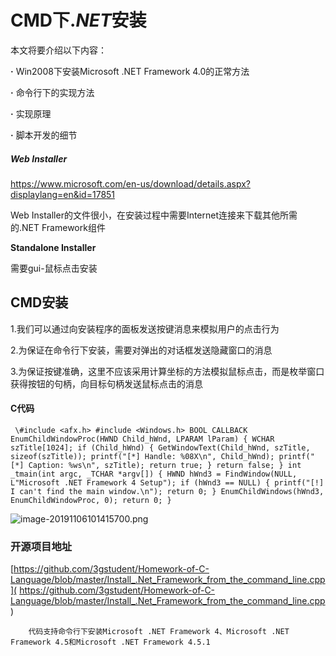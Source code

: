 # CMD下.*NET*安装

本文将要介绍以下内容：


**·** Win2008下安装Microsoft .NET Framework 4.0的正常方法

**·** 命令行下的实现方法

**·** 实现原理

**·** 脚本开发的细节

##### Web Installer

 https://www.microsoft.com/en-us/download/details.aspx?displaylang=en&id=17851 

 Web Installer的文件很小，在安装过程中需要Internet连接来下载其他所需的.NET Framework组件 

 **Standalone Installer** 

需要gui-鼠标点击安装

## CMD安装

1.我们可以通过向安装程序的面板发送按键消息来模拟用户的点击行为

2.为保证在命令行下安装，需要对弹出的对话框发送隐藏窗口的消息

3.为保证按键准确，这里不应该采用计算坐标的方法模拟鼠标点击，而是枚举窗口获得按钮的句柄，向目标句柄发送鼠标点击的消息

#### C代码

```
 \#include <afx.h> #include <Windows.h> BOOL CALLBACK EnumChildWindowProc(HWND Child_hWnd, LPARAM lParam) { WCHAR szTitle[1024]; if (Child_hWnd) { GetWindowText(Child_hWnd, szTitle, sizeof(szTitle)); printf("[*] Handle: %08X\n", Child_hWnd); printf("[*] Caption: %ws\n", szTitle); return true; } return false; } int _tmain(int argc, _TCHAR *argv[]) { HWND hWnd3 = FindWindow(NULL, L"Microsoft .NET Framework 4 Setup"); if (hWnd3 == NULL) { printf("[!] I can't find the main window.\n"); return 0; } EnumChildWindows(hWnd3, EnumChildWindowProc, 0); return 0; } 
```

![image-20191106101415700.png](https://i.loli.net/2019/11/06/GnF1NueSCbmBOHP.png)

### 开源项目地址

 [https://github.com/3gstudent/Homework-of-C-Language/blob/master/Install_.Net_Framework_from_the_command_line.cpp]( https://github.com/3gstudent/Homework-of-C-Language/blob/master/Install_.Net_Framework_from_the_command_line.cpp ) 

 		代码支持命令行下安装Microsoft .NET Framework 4、Microsoft .NET Framework 4.5和Microsoft .NET Framework 4.5.1 
